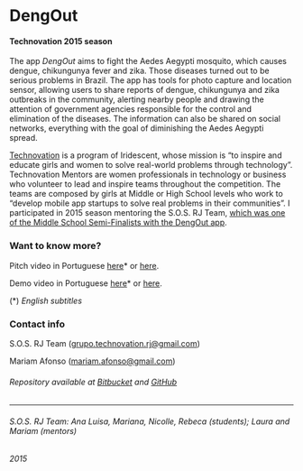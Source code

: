 # **DengOut** #

#### Technovation 2015 season ####


The app *DengOut* aims to fight the Aedes Aegypti mosquito, which causes dengue, chikungunya fever and zika. Those diseases turned out to be serious problems in Brazil. The app has tools for photo capture and location sensor, allowing users to share reports of dengue, chikungunya and zika outbreaks in the community, alerting nearby people and drawing the attention of government agencies responsible for the control and elimination of the diseases. The information can also be shared on social networks, everything with the goal of diminishing the Aedes Aegypti spread.

[Technovation](http://www.technovationchallenge.org/about/) is a program of Iridescent, whose mission is “to inspire and educate girls and women to solve real-world problems through technology”. Technovation Mentors are women professionals in technology or business who volunteer to lead and inspire teams throughout the competition. The teams are composed by girls at Middle or High School levels who work to “develop mobile app startups to solve real problems in their communities”. I participated in 2015 season mentoring the S.O.S. RJ Team, [which was one of the Middle School Semi-Finalists with the DengOut app](http://www.technovationchallenge.org/2015-results/).



### Want to know more? ###

Pitch video in Portuguese [here](https://youtu.be/ClJLLcyt3l0)* or [here](https://www.youtube.com/watch?v=ZP-uq_dm8Io).

Demo video in Portuguese [here](https://youtu.be/kPwccbsL3Ug)* or [here](https://www.youtube.com/watch?v=ApkElqXowxQ).

(\*) *English subtitles*



### Contact info ###

S.O.S. RJ Team (grupo.technovation.rj@gmail.com)

Mariam Afonso (mariam.afonso@gmail.com)
###### Repository available at [Bitbucket](https://bitbucket.org/mariamafonso/dengout_technovation) and [GitHub](https://github.com/mariamafonso/dengout_technovation) ######



***
###### S.O.S. RJ Team: Ana Luisa, Mariana, Nicolle, Rebeca (students); Laura and Mariam (mentors) ######

###### 2015 ######
